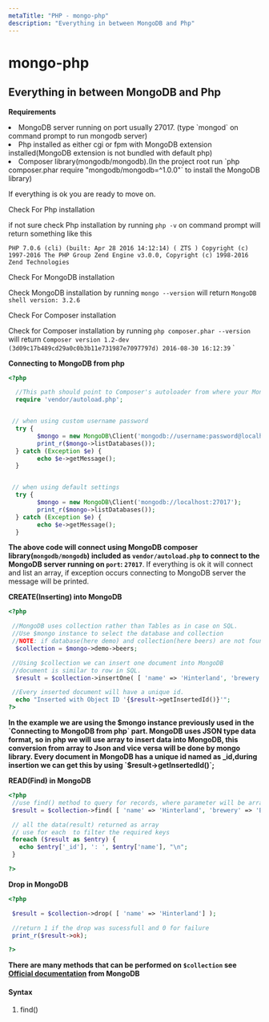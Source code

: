```yaml
---
metaTitle: "PHP - mongo-php"
description: "Everything in between MongoDB and Php"
---
```


# mongo-php



## Everything in between MongoDB and Php


**Requirements**

<li>
MongoDB server running on port usually 27017. (type `mongod` on command prompt to run mongodb server)
</li>
<li>
Php installed as either cgi or fpm with MongoDB extension installed(MongoDB extension is not bundled with default php)
</li>
<li>
Composer library(mongodb/mongodb).(In the project root run `php composer.phar require "mongodb/mongodb=^1.0.0"` to install the MongoDB library)
</li>

If everything is ok you are ready to move on.

> 
Check For Php installation


if not sure check Php installation by running `php -v` on command prompt will return
something like this

`PHP 7.0.6 (cli) (built: Apr 28 2016 14:12:14) ( ZTS ) Copyright (c) 1997-2016 The PHP Group Zend Engine v3.0.0, Copyright (c) 1998-2016 Zend Technologies`

> 
Check For MongoDB installation


Check MongoDB installation by running  `mongo --version` will return
`MongoDB shell version: 3.2.6`

> 
Check For Composer installation


Check for Composer installation by running  `php composer.phar --version` will return
`Composer version 1.2-dev (3d09c17b489cd29a0c0b3b11e731987e7097797d) 2016-08-30 16:12:39`
`

**Connecting to MongoDB from php**

```php
<?php

  //This path should point to Composer's autoloader from where your MongoDB library will be loaded
  require 'vendor/autoload.php';


 // when using custom username password
  try {
        $mongo = new MongoDB\Client('mongodb://username:password@localhost:27017');
        print_r($mongo->listDatabases());
  } catch (Exception $e) {
        echo $e->getMessage();
  }


 // when using default settings
  try {
        $mongo = new MongoDB\Client('mongodb://localhost:27017');
        print_r($mongo->listDatabases());
  } catch (Exception $e) {
        echo $e->getMessage();
  }

```

**The above code will connect using MongoDB composer library(`mongodb/mongodb`) included as `vendor/autoload.php` to connect to the MongoDB server running on `port`: `27017`**. If everything is ok it will connect and list an array, if exception occurs connecting to MongoDB server the message will be printed.

**CREATE(Inserting) into MongoDB**

```php
<?php

 //MongoDB uses collection rather than Tables as in case on SQL.
 //Use $mongo instance to select the database and collection
 //NOTE: if database(here demo) and collection(here beers) are not found in MongoDB both will be created automatically by MongoDB.
  $collection = $mongo->demo->beers;

 //Using $collection we can insert one document into MongoDB
 //document is similar to row in SQL.
  $result = $collection->insertOne( [ 'name' => 'Hinterland', 'brewery' => 'BrewDog' ] );

 //Every inserted document will have a unique id.
  echo "Inserted with Object ID '{$result->getInsertedId()}'";
?>

```

**In the example we are using the $mongo instance previously used in the `Connecting to MongoDB from php` part. MongoDB uses JSON type data format, so in php we will use array to insert data into MongoDB, this conversion from array to Json and vice versa will be done by mongo library. Every document in MongoDB has a unique id named as _id,during insertion we can get this by using `$result->getInsertedId()`;**

**READ(Find) in MongoDB**

```php
<?php
 //use find() method to query for records, where parameter will be array containing key value pair we need to find.
 $result = $collection->find( [ 'name' => 'Hinterland', 'brewery' => 'BrewDog' ] );

 // all the data(result) returned as array
 // use for each  to filter the required keys
 foreach ($result as $entry) {
   echo $entry['_id'], ': ', $entry['name'], "\n";
 }

?>

```

**Drop in MongoDB**

```php
<?php

 $result = $collection->drop( [ 'name' => 'Hinterland'] );

 //return 1 if the drop was sucessfull and 0 for failure
 print_r($result->ok);

?>

```

**There are many methods that can be performed on `$collection` see [Official documentation](http://mongodb.github.io/mongo-php-library/api/index.html) from MongoDB**



#### Syntax


1. find()

